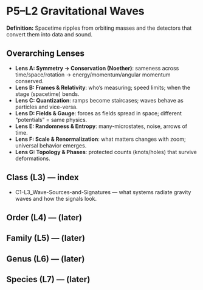 # P5–L2 Gravitational Waves
**Definition:** Spacetime ripples from orbiting masses and the detectors that convert them into data and sound.
## Overarching Lenses

- **Lens A: Symmetry -> Conservation (Noether)**: sameness across time/space/rotation → energy/momentum/angular momentum conserved.
- **Lens B: Frames & Relativity**: who’s measuring; speed limits; when the stage (spacetime) bends.
- **Lens C: Quantization**: ramps become staircases; waves behave as particles and vice-versa.
- **Lens D: Fields & Gauge**: forces as fields spread in space; different “potentials” = same physics.
- **Lens E: Randomness & Entropy**: many-microstates, noise, arrows of time.
- **Lens F: Scale & Renormalization**: what matters changes with zoom; universal behavior emerges.
- **Lens G: Topology & Phases**: protected counts (knots/holes) that survive deformations.

## Class (L3) — index
- C1-L3_Wave-Sources-and-Signatures — what systems radiate gravity waves and how the signals look.
## Order (L4) — (later)
## Family (L5) — (later)
## Genus (L6) — (later)
## Species (L7) — (later)
